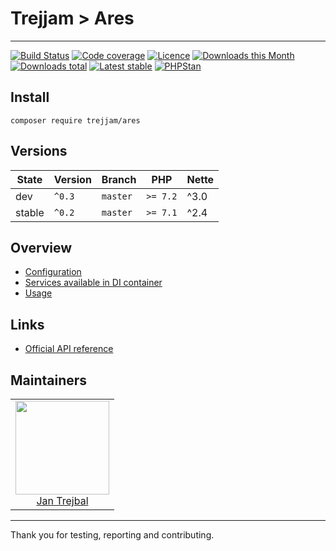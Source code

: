 # Trejjam > Ares-----[![Build Status](https://img.shields.io/travis/trejjam/ares.svg?style=flat-square)](https://travis-ci.org/trejjam/ares)[![Code coverage](https://img.shields.io/coveralls/trejjam/ares.svg?style=flat-square)](https://coveralls.io/r/trejjam/ares)[![Licence](https://img.shields.io/packagist/l/trejjam/ares.svg?style=flat-square)](https://packagist.org/packages/trejjam/ares)[![Downloads this Month](https://img.shields.io/packagist/dm/trejjam/ares.svg?style=flat-square)](https://packagist.org/packages/trejjam/ares)[![Downloads total](https://img.shields.io/packagist/dt/trejjam/ares.svg?style=flat-square)](https://packagist.org/packages/trejjam/ares)[![Latest stable](https://img.shields.io/packagist/v/trejjam/ares.svg?style=flat-square)](https://packagist.org/packages/trejjam/ares)[![PHPStan](https://img.shields.io/badge/PHPStan-enabled-brightgreen.svg?style=flat)](https://github.com/phpstan/phpstan)## Install```composer require trejjam/ares```## Versions| State       | Version | Branch   | PHP      | Nette ||-------------|---------|----------|----------|-------|| dev         | `^0.3`  | `master` | `>= 7.2` | ^3.0  || stable      | `^0.2`  | `master` | `>= 7.1` | ^2.4  |## Overview- [Configuration](https://github.com/trejjam/ares/blob/master/.docs/README.md#configuration)- [Services available in DI container](https://github.com/trejjam/ares/blob/master/.docs/README.md#services-available-in-di-container)- [Usage](https://github.com/trejjam/ares/blob/master/.docs/README.md#usage)## Links- [Official API reference](http://developer.mailchimp.com/documentation/mailchimp/reference/overview)## Maintainers<table>  <tbody>    <tr>      <td align="center">        <a href="https://github.com/trejjam">            <img width="150" height="150" src="https://avatars2.githubusercontent.com/u/3594540?s=150&v=4">        </a>        </br>        <a href="https://github.com/trejjam">Jan Trejbal</a>      </td>    </tr>  </body></table>-----Thank you for testing, reporting and contributing.